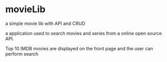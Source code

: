 # movieLib
a simple movie lib with API and CRUD

a application used to search movies and series from a online open source API.

Top 10 IMDB movies are displayed on the front page and the user can perform search
